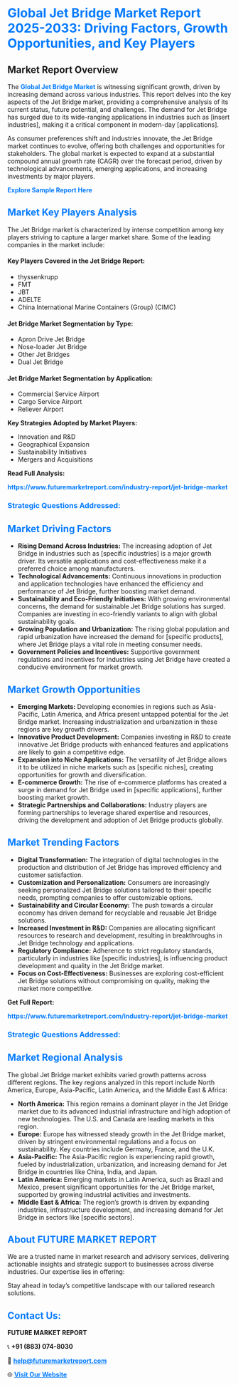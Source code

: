 <h1 style="color: #007BFF;">Global Jet Bridge Market Report 2025-2033: Driving Factors, Growth Opportunities, and Key Players</h1>

<section id="overview">
<h2>Market Report Overview</h2>
<p>The <a href="https://www.futuremarketreport.com/industry-report/jet-bridge-market" style="color: #007BFF; text-decoration: none;"><strong>Global Jet Bridge Market</strong></a> is witnessing significant growth, driven by increasing demand across various industries. This report delves into the key aspects of the Jet Bridge market, providing a comprehensive analysis of its current status, future potential, and challenges. The demand for Jet Bridge has surged due to its wide-ranging applications in industries such as [insert industries], making it a critical component in modern-day [applications].</p>
<p>As consumer preferences shift and industries innovate, the Jet Bridge market continues to evolve, offering both challenges and opportunities for stakeholders. The global market is expected to expand at a substantial compound annual growth rate (CAGR) over the forecast period, driven by technological advancements, emerging applications, and increasing investments by major players.</p>
</section>

<section id="overview">
<p><a href="https://www.futuremarketreport.com/request-sample/reportId=92965" style="color: #007BFF; text-decoration: none;"><strong>Explore Sample Report Here</strong></a></p>
</section>

<section id="key-players">
<h2 style="color: #007BFF;">Market Key Players Analysis</h2>
<p>The Jet Bridge market is characterized by intense competition among key players striving to capture a larger market share. Some of the leading companies in the market include:</p>
<h4>Key Players Covered in the Jet Bridge Report:</h4>
<ul><li>thyssenkrupp</li><li>FMT</li><li>JBT</li><li>ADELTE</li><li>China International Marine Containers (Group) (CIMC)</li></ul>
<h4>Jet Bridge Market Segmentation by Type:</h4>
<ul><li>Apron Drive Jet Bridge</li><li>Nose-loader Jet Bridge</li><li>Other Jet Bridges</li><li>Dual Jet Bridge</li></ul>

<h4>Jet Bridge Market Segmentation by Application:</h4>
<ul><li>Commercial Service Airport</li><li>Cargo Service Airport</li><li>Reliever Airport</li></ul>
<p><strong>Key Strategies Adopted by Market Players:</strong></p>
<ul>
<li>Innovation and R&D</li>
<li>Geographical Expansion</li>
<li>Sustainability Initiatives</li>
<li>Mergers and Acquisitions</li>
</ul>
</section>

<section>
<p><strong>Read Full Analysis: </strong></p><a href="https://www.futuremarketreport.com/industry-report/jet-bridge-market" style="color: #007BFF; text-decoration: none;"><strong>https://www.futuremarketreport.com/industry-report/jet-bridge-market</strong></a>
<h3 style="color: #007BFF;">Strategic Questions Addressed:</h3>
</section>

<section id="driving-factors">
<h2 style="color: #007BFF;">Market Driving Factors</h2>
<ul>
<li><strong>Rising Demand Across Industries:</strong> The increasing adoption of Jet Bridge in industries such as [specific industries] is a major growth driver. Its versatile applications and cost-effectiveness make it a preferred choice among manufacturers.</li>
<li><strong>Technological Advancements:</strong> Continuous innovations in production and application technologies have enhanced the efficiency and performance of Jet Bridge, further boosting market demand.</li>
<li><strong>Sustainability and Eco-Friendly Initiatives:</strong> With growing environmental concerns, the demand for sustainable Jet Bridge solutions has surged. Companies are investing in eco-friendly variants to align with global sustainability goals.</li>
<li><strong>Growing Population and Urbanization:</strong> The rising global population and rapid urbanization have increased the demand for [specific products], where Jet Bridge plays a vital role in meeting consumer needs.</li>
<li><strong>Government Policies and Incentives:</strong> Supportive government regulations and incentives for industries using Jet Bridge have created a conducive environment for market growth.</li>
</ul>
</section>

<section id="growth-opportunities">
<h2 style="color: #007BFF;">Market Growth Opportunities</h2>
<ul>
<li><strong>Emerging Markets:</strong> Developing economies in regions such as Asia-Pacific, Latin America, and Africa present untapped potential for the Jet Bridge market. Increasing industrialization and urbanization in these regions are key growth drivers.</li>
<li><strong>Innovative Product Development:</strong> Companies investing in R&D to create innovative Jet Bridge products with enhanced features and applications are likely to gain a competitive edge.</li>
<li><strong>Expansion into Niche Applications:</strong> The versatility of Jet Bridge allows it to be utilized in niche markets such as [specific niches], creating opportunities for growth and diversification.</li>
<li><strong>E-commerce Growth:</strong> The rise of e-commerce platforms has created a surge in demand for Jet Bridge used in [specific applications], further boosting market growth.</li>
<li><strong>Strategic Partnerships and Collaborations:</strong> Industry players are forming partnerships to leverage shared expertise and resources, driving the development and adoption of Jet Bridge products globally.</li>
</ul>
</section>

<section id="trending-factors">
<h2 style="color: #007BFF;">Market Trending Factors</h2>
<ul>
<li><strong>Digital Transformation:</strong> The integration of digital technologies in the production and distribution of Jet Bridge has improved efficiency and customer satisfaction.</li>
<li><strong>Customization and Personalization:</strong> Consumers are increasingly seeking personalized Jet Bridge solutions tailored to their specific needs, prompting companies to offer customizable options.</li>
<li><strong>Sustainability and Circular Economy:</strong> The push towards a circular economy has driven demand for recyclable and reusable Jet Bridge solutions.</li>
<li><strong>Increased Investment in R&D:</strong> Companies are allocating significant resources to research and development, resulting in breakthroughs in Jet Bridge technology and applications.</li>
<li><strong>Regulatory Compliance:</strong> Adherence to strict regulatory standards, particularly in industries like [specific industries], is influencing product development and quality in the Jet Bridge market.</li>
<li><strong>Focus on Cost-Effectiveness:</strong> Businesses are exploring cost-efficient Jet Bridge solutions without compromising on quality, making the market more competitive.</li>
</ul>
</section>

<section>
<p><strong>Get Full Report: </strong></p><a href="https://www.futuremarketreport.com/industry-report/jet-bridge-market" style="color: #007BFF; text-decoration: none;"><strong>https://www.futuremarketreport.com/industry-report/jet-bridge-market</strong></a>
<h3 style="color: #007BFF;">Strategic Questions Addressed:</h3>
</section>


<section id="regional-analysis">
<h2 style="color: #007BFF;">Market Regional Analysis</h2>
<p>The global Jet Bridge market exhibits varied growth patterns across different regions. The key regions analyzed in this report include North America, Europe, Asia-Pacific, Latin America, and the Middle East & Africa:</p>
<ul>
<li><strong>North America:</strong> This region remains a dominant player in the Jet Bridge market due to its advanced industrial infrastructure and high adoption of new technologies. The U.S. and Canada are leading markets in this region.</li>
<li><strong>Europe:</strong> Europe has witnessed steady growth in the Jet Bridge market, driven by stringent environmental regulations and a focus on sustainability. Key countries include Germany, France, and the U.K.</li>
<li><strong>Asia-Pacific:</strong> The Asia-Pacific region is experiencing rapid growth, fueled by industrialization, urbanization, and increasing demand for Jet Bridge in countries like China, India, and Japan.</li>
<li><strong>Latin America:</strong> Emerging markets in Latin America, such as Brazil and Mexico, present significant opportunities for the Jet Bridge market, supported by growing industrial activities and investments.</li>
<li><strong>Middle East & Africa:</strong> The region’s growth is driven by expanding industries, infrastructure development, and increasing demand for Jet Bridge in sectors like [specific sectors].</li>
</ul>
</section>

<footer>
<h2 style="color: #007BFF;">About FUTURE MARKET REPORT</h2>
<p>We are a trusted name in market research and advisory services, delivering actionable insights and strategic support to businesses across diverse industries. Our expertise lies in offering:</p>

<p>Stay ahead in today’s competitive landscape with our tailored research solutions.</p>

<h2 style="color: #007BFF;">Contact Us:</h2>
<p><strong>FUTURE MARKET REPORT</strong></p>
<p>📞 <strong>+91 (883) 074-8030</strong></p>
<p>📧 <strong><a href="mailto:help@futuremarketreport.com" style="color: #007BFF;">help@futuremarketreport.com</a></strong></p>
<p>🌐 <strong><a href="https://www.futuremarketreport.com/" style="color: #007BFF;">Visit Our Website</a></strong></p>
</footer>